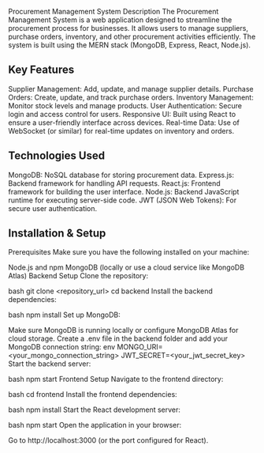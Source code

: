Procurement Management System
Description
The Procurement Management System is a web application designed to streamline the procurement process for businesses. It allows users to manage suppliers, purchase orders, inventory, and other procurement activities efficiently. The system is built using the MERN stack (MongoDB, Express, React, Node.js).

Key Features
--------------------------------------------
Supplier Management: Add, update, and manage supplier details.
Purchase Orders: Create, update, and track purchase orders.
Inventory Management: Monitor stock levels and manage products.
User Authentication: Secure login and access control for users.
Responsive UI: Built using React to ensure a user-friendly interface across devices.
Real-time Data: Use of WebSocket (or similar) for real-time updates on inventory and orders.


Technologies Used
-------------------------------------
MongoDB: NoSQL database for storing procurement data.
Express.js: Backend framework for handling API requests.
React.js: Frontend framework for building the user interface.
Node.js: Backend JavaScript runtime for executing server-side code.
JWT (JSON Web Tokens): For secure user authentication.


Installation & Setup
--------------------------------------------------
Prerequisites
Make sure you have the following installed on your machine:

Node.js and npm
MongoDB (locally or use a cloud service like MongoDB Atlas)
Backend Setup
Clone the repository:

bash
git clone <repository_url>
cd backend
Install the backend dependencies:

bash
npm install
Set up MongoDB:

Make sure MongoDB is running locally or configure MongoDB Atlas for cloud storage.
Create a .env file in the backend folder and add your MongoDB connection string:
env
MONGO_URI=<your_mongo_connection_string>
JWT_SECRET=<your_jwt_secret_key>
Start the backend server:

bash
npm start
Frontend Setup
Navigate to the frontend directory:

bash
cd frontend
Install the frontend dependencies:

bash
npm install
Start the React development server:

bash
npm start
Open the application in your browser:

Go to http://localhost:3000 (or the port configured for React).
